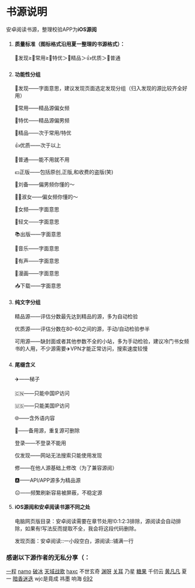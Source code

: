 # 书源说明

安卓阅读书源，整理校验APP为**iOS源阅**

1.	#### 质量标准（图标格式沿用夏一整理的书源格式）：
	
	📡发现≥🌸常用≥🍺特优＞🎉精品＞👍优质＞🔰普通
	
2.	#### 功能性分组
  
	📡发现——字面意思，建议发现页面选定发现分组（归入发现的源比较齐全好用）

	🌸常用——精品源偏女频

	🍺特优——精品源偏男频

	🎉精品——次于常用/特优

	👍优质——次于以上

	🔰普通——能不用就不用

	💵正版——包括原创,正版,和收费的盗版(笑)

	🚬刘备——偏男频你懂的～

	🤶🏻淑女——偏女频你懂的～

	🍒女频——字面意思

	🎈轻文——字面意思

	📚出版——字面意思

	🎼音乐——字面意思

	🐳有声——字面意思

	🎨漫画——字面意思

	📥下载——字面意思

3. #### 纯文字分组
	精品源——评估分数最先达到精品的源，多为自动检验

	优质源——评估分数在80-60之间的源，手动/自动检验参半

	可用源——缺封面或者其他参数不全的小站，多为手动检验，建议冷门书女频书的人用，不少源需要✈️VPN才能正常访问，搜索速度较慢

4. #### 尾缀含义
    
	✈️——梯子

	🇨🇳——只能中国IP访问

	🇺🇸——只能美国IP访问

	🌐——含外语内容

	🌿——备用源，重复源可删除

	登录——不登录不能用

	仅发现——网站无法搜索只能使用发现

	修——在他人源基础上修改（为了兼容源阅）

	🅰——API/APP源多为精品源

	☹︎——频繁刷新容易被屏蔽，不稳定源

5. #### iOS源阅和安卓阅读书源不同之处
    
	电脑网页版目录：安卓阅读需要在章节处用!0:1:2:3排除，源阅读会自动排除，如果有!写法反而提取不全，我会将这段代码删除。

	发现页面：安卓阅读::一小段空白，源阅读::铺满一行

### 感谢以下源作者的无私分享（：
	
[一程](https://e-c.coding.net/p/yicheng/d/YD/git/raw/master/sy.json)
[namo](https://namofree.coding.net/p/yuedu/d/legado/git/raw/master/legadoNamo.json)
[破冰](https://pbpobing.coding.net/p/yueduyuan/d/sy/git/raw/master/tysy.json)
[天域战歌](https://tianyuzhange.coding.net/p/booksource/d/shuyuan/git/raw/master/huahuo.json)
[haxc](https://haxc.coding.net/p/booksrc/d/booksrc/git/raw/master/bookSource.json)
不世玄奇
[渊呀](https://olixina.coding.net/p/yuedu/d/source/git/raw/master/bookSource.json?download=false)
[关耳](https://guaner001125.coding.net/p/coding-code-guide/d/booksources/git/raw/master/sources/guaner.json)
乃星
[糖果](https://tangguochaotian.coding.net/p/tangguoshuyuan1015/d/tangguo/git/raw/master/exportBookSource.json)
千仞云
[黄凡凡](https://cdn.jsdelivr.net/gh/mgz0227/legadobookSource/hffsy.json)
夏一
[暗香迷迭](https://wyue108.coding.net/p/weiyueshibashuyuan/d/Wyue108/git/raw/master/bookSource.json)
wjc是竟成
祎墨
响海
[692](https://k692296.coding.net/p/yuanyuedu/d/yuanyuedu/git/raw/master/shuyuan2.json)

